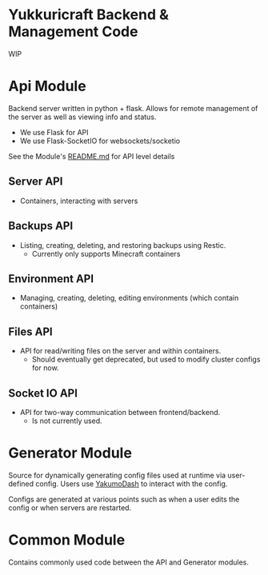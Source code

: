 # Yukkuricraft Backend & Management Code

WIP

# Api Module
Backend server written in python + flask. Allows for remote management of the server as well as viewing info and status.

- We use Flask for API
- We use Flask-SocketIO for websockets/socketio

See the Module's [README.md](api/) for API level details

## Server API

- Containers, interacting with servers

## Backups API

- Listing, creating, deleting, and restoring backups using Restic.
  - Currently only supports Minecraft containers

## Environment API

- Managing, creating, deleting, editing environments (which contain containers)

## Files API

- API for read/writing files on the server and within containers.
  - Should eventually get deprecated, but used to modify cluster configs for now.

## Socket IO API

- API for two-way communication between frontend/backend.
  - Is not currently used.

# Generator Module
Source for dynamically generating config files used at runtime via user-defined config. Users use [YakumoDash](https://github.com/Yukkuricraft/YakumoDash) to interact with the config. 

Configs are generated at various points such as when a user edits the config or when servers are restarted.

# Common Module

Contains commonly used code between the API and Generator modules.